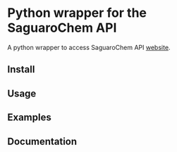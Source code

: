# Python wrapper for the SaguaroChem API

A python wrapper to access SaguaroChem API [website](https://denovochem.com/api/).

## Install

## Usage

## Examples

## Documentation

